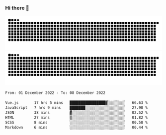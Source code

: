 ### Hi there 👋

![GitHub Snake Light](https://raw.githubusercontent.com/jichangee/jichangee/output/github-snake.svg#gh-light-mode-only)
![GitHub Snake dark](https://raw.githubusercontent.com/jichangee/jichangee/output/github-snake-dark.svg#gh-dark-mode-only)

<!--START_SECTION:waka-->

```text
From: 01 December 2022 - To: 08 December 2022

Vue.js       17 hrs 5 mins   ████████████████▓░░░░░░░░   66.63 %
JavaScript   7 hrs 9 mins    ███████░░░░░░░░░░░░░░░░░░   27.90 %
JSON         38 mins         ▓░░░░░░░░░░░░░░░░░░░░░░░░   02.52 %
HTML         27 mins         ▒░░░░░░░░░░░░░░░░░░░░░░░░   01.82 %
SCSS         8 mins          ░░░░░░░░░░░░░░░░░░░░░░░░░   00.58 %
Markdown     6 mins          ░░░░░░░░░░░░░░░░░░░░░░░░░   00.44 %
```

<!--END_SECTION:waka-->

<!--
![GitHub Snake Light](github-snake.svg#gh-light-mode-only)
![GitHub Snake dark](github-snake-dark.svg#gh-dark-mode-only)
-->

<!--
**jichangee/jichangee** is a ✨ _special_ ✨ repository because its `README.md` (this file) appears on your GitHub profile.

Here are some ideas to get you started:

- 🔭 I’m currently working on ...
- 🌱 I’m currently learning ...
- 👯 I’m looking to collaborate on ...
- 🤔 I’m looking for help with ...
- 💬 Ask me about ...
- 📫 How to reach me: ...
- 😄 Pronouns: ...
- ⚡ Fun fact: ...
-->
